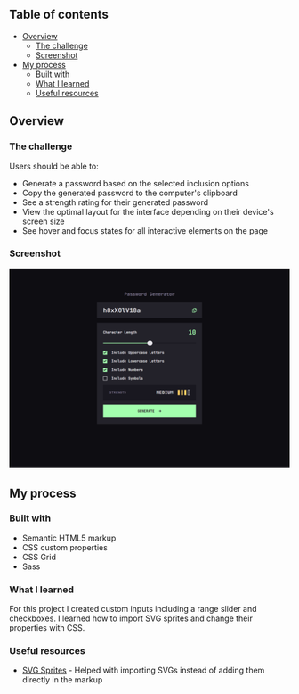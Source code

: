 ## Table of contents

- [Overview](#overview)
  - [The challenge](#the-challenge)
  - [Screenshot](#screenshot)
- [My process](#my-process)
  - [Built with](#built-with)
  - [What I learned](#what-i-learned)
  - [Useful resources](#useful-resources)

## Overview

### The challenge

Users should be able to:

- Generate a password based on the selected inclusion options
- Copy the generated password to the computer's clipboard
- See a strength rating for their generated password
- View the optimal layout for the interface depending on their device's screen size
- See hover and focus states for all interactive elements on the page

### Screenshot

![Screenshot](./screenshot.png)


## My process

### Built with

- Semantic HTML5 markup
- CSS custom properties
- CSS Grid
- Sass

### What I learned

For this project I created custom inputs including a range slider and checkboxes. I learned how to import SVG sprites and change their properties with CSS.

### Useful resources

- [SVG Sprites](https://svgsprit.es/) - Helped with importing SVGs instead of adding them directly in the markup
